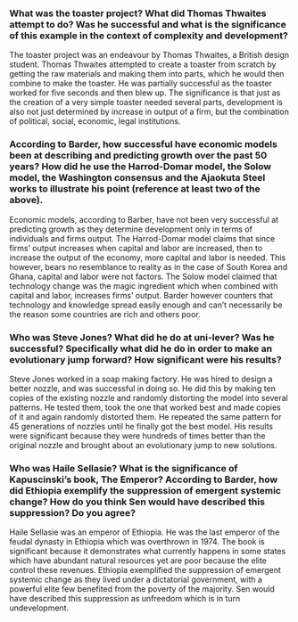

### What was the toaster project? What did Thomas Thwaites attempt to do? Was he successful and what is the significance of this example in the context of complexity and development?
The toaster project was an endeavour by Thomas Thwaites, a British design student.  Thomas Thwaites attempted to create a toaster from scratch by getting the raw materials and making them into parts, which he would then combine to make the toaster. He was partially successful as the toaster worked for five seconds and then blew up. The significance is that just as the creation of a very simple toaster needed several parts, development is also not just determined by increase in output of a firm, but the combination of political, social, economic, legal institutions.

### According to Barder, how successful have economic models been at describing and predicting growth over the past 50 years?  How did he use the Harrod-Domar model, the Solow model, the Washington consensus and the Ajaokuta Steel works to illustrate his point (reference at least two of the above).
Economic models, according to Barber, have not been very successful at predicting growth as they determine development only in terms of individuals and firms output. The Harrod-Domar model claims that since firms’ output increases when capital and labor are increased, then to increase the output of the economy, more capital and labor is needed. This however, bears no resemblance to reality as in the case of South Korea and Ghana, capital and labor were not factors. The Solow model claimed that technology change was the magic ingredient which when combined with capital and labor, increases firms’ output. Barder however counters that  technology and knowledge spread easily enough and can’t necessarily be the reason some countries are rich and others poor. 

### Who was Steve Jones? What did he do at uni-lever? Was he successful?  Specifically what did he do in order to make an evolutionary jump forward?  How significant were his results?
Steve Jones worked in a soap making factory. He was hired to design a better nozzle, and was successful in doing so. He did this by making ten copies of the existing nozzle and randomly distorting the model into several patterns. He tested them, took the one that worked best and made copies of it and again randomly distorted them. He repeated the same pattern for 45 generations of nozzles until he finally got the best model. His results were significant because they were hundreds of times better than the original nozzle and brought about an evolutionary jump to new solutions. 

### Who was Haile Sellasie?  What is the significance of Kapuscinski’s book, The Emperor?  According to Barder, how did Ethiopia exemplify the suppression of emergent systemic change?  How do you think Sen would have described this suppression? Do you agree?
Haile Sellasie was an emperor of Ethiopia. He was the last emperor of the feudal dynasty in Ethiopia which was overthrown in 1974. The book is significant because it demonstrates what currently happens in some states which have abundant natural resources yet are poor because the elite control these revenues. Ethiopia exemplified the suppression of emergent systemic change as they lived under a dictatorial government, with a powerful elite few benefited from the poverty of the majority. Sen would have described this suppression as unfreedom which is in turn undevelopment.

